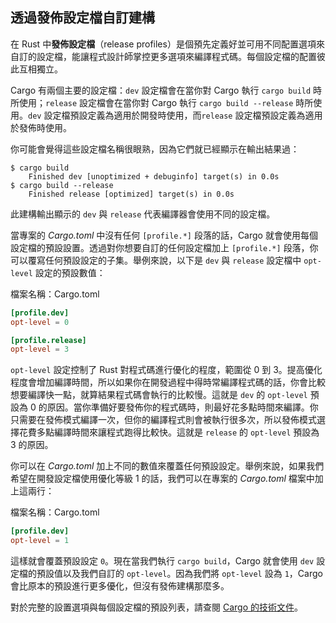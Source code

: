 ## 透過發佈設定檔自訂建構

在 Rust 中**發佈設定檔**（release profiles）是個預先定義好並可用不同配置選項來自訂的設定檔，能讓程式設計師掌控更多選項來編譯程式碼。每個設定檔的配置彼此互相獨立。

Cargo 有兩個主要的設定檔：`dev` 設定檔會在當你對 Cargo 執行 `cargo build` 時所使用；`release` 設定檔會在當你對 Cargo 執行 `cargo build --release` 時所使用。`dev` 設定檔預設定義為適用於開發時使用，而`release` 設定檔預設定義為適用於發佈時使用。

你可能會覺得這些設定檔名稱很眼熟，因為它們就已經顯示在輸出結果過：

<!-- manual-regeneration
anywhere, run:
cargo build
cargo build --release
and ensure output below is accurate
-->

```console
$ cargo build
    Finished dev [unoptimized + debuginfo] target(s) in 0.0s
$ cargo build --release
    Finished release [optimized] target(s) in 0.0s
```

此建構輸出顯示的 `dev` 與 `release` 代表編譯器會使用不同的設定檔。

當專案的 *Cargo.toml* 中沒有任何 `[profile.*]` 段落的話，Cargo 就會使用每個設定檔的預設設置。透過對你想要自訂的任何設定檔加上 `[profile.*]` 段落，你可以覆寫任何預設設定的子集。舉例來說，以下是 `dev` 與 `release` 設定檔中 `opt-level` 設定的預設數值：

<span class="filename">檔案名稱：Cargo.toml</span>

```toml
[profile.dev]
opt-level = 0

[profile.release]
opt-level = 3
```

`opt-level` 設定控制了 Rust 對程式碼進行優化的程度，範圍從 0 到 3。提高優化程度會增加編譯時間，所以如果你在開發過程中得時常編譯程式碼的話，你會比較想要編譯快一點，就算結果程式碼會執行的比較慢。這就是 `dev` 的 `opt-level` 預設為 0 的原因。當你準備好要發佈你的程式碼時，則最好花多點時間來編譯。你只需要在發佈模式編譯一次，但你的編譯程式則會被執行很多次，所以發佈模式選擇花費多點編譯時間來讓程式跑得比較快。這就是 `release` 的 `opt-level` 預設為 3 的原因。

你可以在 *Cargo.toml* 加上不同的數值來覆蓋任何預設設定。舉例來說，如果我們希望在開發設定檔使用優化等級 1 的話，我們可以在專案的 *Cargo.toml* 檔案中加上這兩行：

<span class="filename">檔案名稱：Cargo.toml</span>

```toml
[profile.dev]
opt-level = 1
```

這樣就會覆蓋預設設定 `0`。現在當我們執行 `cargo build`，Cargo 就會使用 `dev` 設定檔的預設值以及我們自訂的 `opt-level`。因為我們將 `opt-level` 設為 `1`，Cargo 會比原本的預設進行更多優化，但沒有發佈建構那麼多。

對於完整的設置選項與每個設定檔的預設列表，請查閱 [Cargo 的技術文件](https://doc.rust-lang.org/cargo/reference/profiles.html)。
